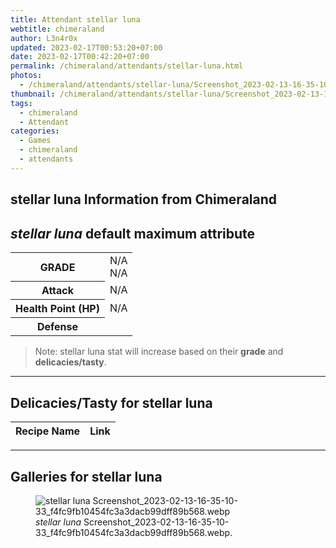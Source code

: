 ```yaml
---
title: Attendant stellar luna
webtitle: chimeraland
author: L3n4r0x
updated: 2023-02-17T00:53:20+07:00
date: 2023-02-17T00:42:20+07:00
permalink: /chimeraland/attendants/stellar-luna.html
photos:
  - /chimeraland/attendants/stellar-luna/Screenshot_2023-02-13-16-35-10-33_f4fc9fb10454fc3a3dacb99dff89b568.webp
thumbnail: /chimeraland/attendants/stellar-luna/Screenshot_2023-02-13-16-35-10-33_f4fc9fb10454fc3a3dacb99dff89b568.webp
tags:
  - chimeraland
  - Attendant
categories:
  - Games
  - chimeraland
  - attendants
---
```


<link
  rel="stylesheet"
  href="https://rawcdn.githack.com/dimaslanjaka/Web-Manajemen/870a349/css/bootstrap-5-3-0-alpha3-wrapper.css"
/>
<section id="bootstrap-wrapper">
  <div data-bs-theme="dark">
    <h2>stellar luna Information from Chimeraland</h2>
    <h2 id="attribute"><i>stellar luna</i> default maximum attribute</h2>
    <div class="row">
      <div class="col mb-2">
        <div class="card">
          <div class="card-body">
            <table>
              <tr>
                <th>GRADE</th>
                <td>N/A <br />N/A</td>
              </tr>
              <tr>
                <th>Attack</th>
                <td>N/A</td>
              </tr>
              <tr>
                <th>Health Point (HP)</th>
                <td>N/A</td>
              </tr>
              <tr>
                <th>Defense</th>
                <td></td>
              </tr>
            </table>
          </div>
        </div>
      </div>
    </div>
    <blockquote>
      Note: stellar luna stat will increase based on their <b>grade</b> and
      <b>delicacies/tasty</b>.
    </blockquote>
    <hr />
    <h2 id="delicacies">Delicacies/Tasty for stellar luna</h2>
    <div class="card">
      <div class="card-body">
        <div class="table-responsive">
          <table class="table table-striped">
            <thead>
              <tr>
                <th>Recipe Name</th>
                <th>Link</th>
              </tr>
            </thead>
            <tbody></tbody>
          </table>
        </div>
      </div>
    </div>
    <hr />
    <div id="gallery">
      <h2>Galleries for stellar luna</h2>
      <div class="row">
        <div class="col-lg-6 col-12">
          <figure>
            <img
              src="https://www.webmanajemen.com/chimeraland/attendants/stellar-luna/Screenshot_2023-02-13-16-35-10-33_f4fc9fb10454fc3a3dacb99dff89b568.webp"
              alt="stellar luna Screenshot_2023-02-13-16-35-10-33_f4fc9fb10454fc3a3dacb99dff89b568.webp"
            />
            <figcaption>
              <i>stellar luna</i>
              Screenshot_2023-02-13-16-35-10-33_f4fc9fb10454fc3a3dacb99dff89b568.webp.
            </figcaption>
          </figure>
        </div>
      </div>
    </div>
  </div>
</section>